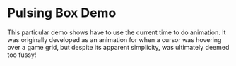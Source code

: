 # Pulsing Box Demo

This particular demo shows have to use the current time to do animation. It was originally developed as an animation for when a cursor was hovering over a game grid, but despite its apparent simplicity, was ultimately deemed too fussy!